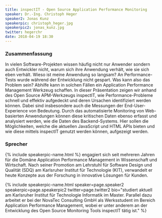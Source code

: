 ```yaml
---
title: inspectIT - Open Source Application Performance Monitoring
speaker: Dr.-Ing. Christoph Heger
speaker2: Jonas Kunz
speakerpic: christoph_heger.jpg
speakerpic2: jonas_kunz.jpg
twitter: hegerchr
date: 2018-04-19 18:30
---
```


### Zusammenfassung

In vielen Software-Projekten wissen häufig nicht nur Anwender sondern
 auch Entwickler nicht, warum sich ihre Anwendung verhält, wie sie sich
 eben verhält. Wieso ist meine Anwendung so langsam? An
 Performance-Tests wurde während der Entwicklung nicht gespart. Was
 kann also das Problem sein? Abhilfe kann in solchen Fällen ein
 Application Performance Management Werkzeug schaffen.  In dieser
 Präsentation zeigen wir anhand des Open Source APM-Werkzeugs
 inspectIT, wie Performance-Probleme schnell und effektiv aufgedeckt
 und deren Ursachen identifiziert werden können. Dabei sind
 insbesondere auch die Messungen der End-User-Experience von
 Bedeutung. Durch das automatisierte Monitoring von Web-basierten
 Anwendungen können diese kritischen Daten ebenso erfasst und
 analysiert werden, wie die Daten des Backend-Systems. Hier sollen die
 Möglichkeiten, welche die aktuellen JavaScript und HTML APIs bieten
 und wie diese mittels inspectIT genutzt werden können, aufgezeigt
 werden.

### Sprecher

{% include speakerpic-name.html %} engagiert sich seit mehreren Jahren für die Domäne Application Performance Management in Wissenschaft und Wirtschaft. Nach seiner Promotion am Lehrstuhl für Software Design und Qualität (SDQ) am Karlsruher Institut für Technologie (KIT), verwandelt er heute Konzepte aus der Forschung in innovative Lösungen für Kunden.

<div style="clear: both"></div>

{% include speakerpic-name.html speaker=page.speaker2 speakerpic=page.speakerpic2 twitter=page.twitter2 bio="studiert aktuell am Karlsruher Institut für Technologie Informatik im Master. Parallel dazu arbeitet er bei der NovaTec Consulting GmbH als Werksstudent im Bereich Application Performance Management, wobei er unter anderem an der Entwicklung des Open Source Monitoring Tools inspectIT tätig ist.​" %}

